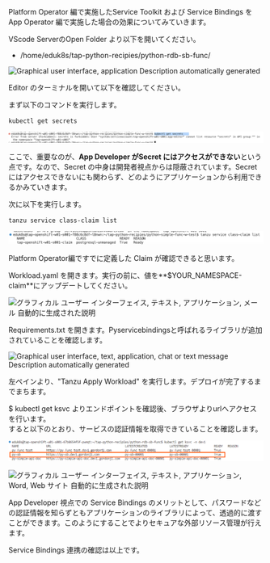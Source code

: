 Platform Operator 編で実施したService Toolkit および Service Bindings を
App Operator 編で実施した場合の効果についてみていきます。

VScode ServerのOpen Folder より以下を開いてください。

-   /home/eduk8s/tap-python-recipies/python-rdb-sb-func/

![Graphical user interface, application Description automatically
generated](../media/image52.png)

Editor のターミナルを開いて以下を確認してください。

まず以下のコマンドを実行します。

```
kubectl get secrets
```


![](../media/image53.png)

ここで、重要なのが、**App Developer がSecret
にはアクセスができない**という点です。なので、Secret
の中身は開発者視点からは隠蔽されています。Secretにはアクセスできないにも関わらず、どのようにアプリケーションから利用できるかみていきます。

次に以下を実行します。

```
tanzu service class-claim list
```

![](../media/image54.png)

Platform Operator編ですでに定義した Claim が確認できると思います。

Workload.yaml
を開きます。実行の前に、値を**\$YOUR_NAMESPACE-claim**にアップデートしてください。

![グラフィカル ユーザー インターフェイス, テキスト, アプリケーション,
メール
自動的に生成された説明](../media/image55.png)

Requirements.txt
を開きます。Pyservicebindingsと呼ばれるライブラリが追加されていることを確認します。

![Graphical user interface, text, application, chat or text message
Description automatically
generated](../media/image56.png)

左ペインより、"Tanzu Apply Workload"
を実行します。デプロイが完了するまでまちます。

\$ kubectl get ksvc
よりエンドポイントを確認後、ブラウザよりurlへアクセスを行います。\
すると以下のとおり、サービスの認証情報を取得できていることを確認します。

![](../media/image57.png)

![グラフィカル ユーザー インターフェイス, テキスト, アプリケーション,
Word, Web サイト
自動的に生成された説明](../media/image58.png)

App Developer 視点での Service Bindings
のメリットとして、パスワードなどの認証情報を知らずともアプリケーションのライブラリによって、透過的に渡すことができます。このようにすることでよりセキュアな外部リソース管理が行えます。

Service Bindings 連携の確認は以上です。
